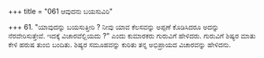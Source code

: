 +++
title = "061 ಆವುದನು ಬಯಸುವಿರಿ"

+++
61. "ಯಾವುದನ್ನು ಬಯಸುತ್ತೀರಿ ? ನೀವು ಯಾವ ಕೆಲಸವನ್ನು ಅಪ್ಪಣೆ ಕೊಡಿಸಿದರೂ ಅದನ್ನು ನೆರವೇರಿಸುತ್ತೇವೆ. ಇದಕ್ಕೆ ವಿಚಾರವೆಲ್ಲಿಯದು ?" ಎಂದು ಕುಮಾರಕರು ಗುರುವಿಗೆ ಹೇಳಿದರು. ಗುರುವಿಗೆ ಶಿಷ್ಯರ ಮಾತು ಕೇಳಿ ಹರುಷ ತುಂಬಿ ಬಂದಿತು. ಶಿಷ್ಯರ ಸಮೂಹವನ್ನು ಕುರಿತು ತನ್ನ ಅಭಿಪ್ರಾಯದ ವಿಚಾರವನ್ನು ಹೇಳಿದನು.